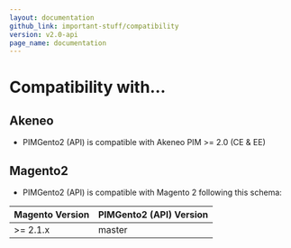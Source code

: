 ```yaml
---
layout: documentation
github_link: important-stuff/compatibility
version: v2.0-api
page_name: documentation
---
```


# Compatibility with...

Akeneo
------

* PIMGento2 (API) is compatible with Akeneo PIM >= 2.0 (CE & EE)

Magento2
--------

* PIMGento2 (API) is compatible with Magento 2 following this schema:

| Magento Version | PIMGento2 (API) Version |
|-----------------|-------------------------|
| >= 2.1.x        | master                  |